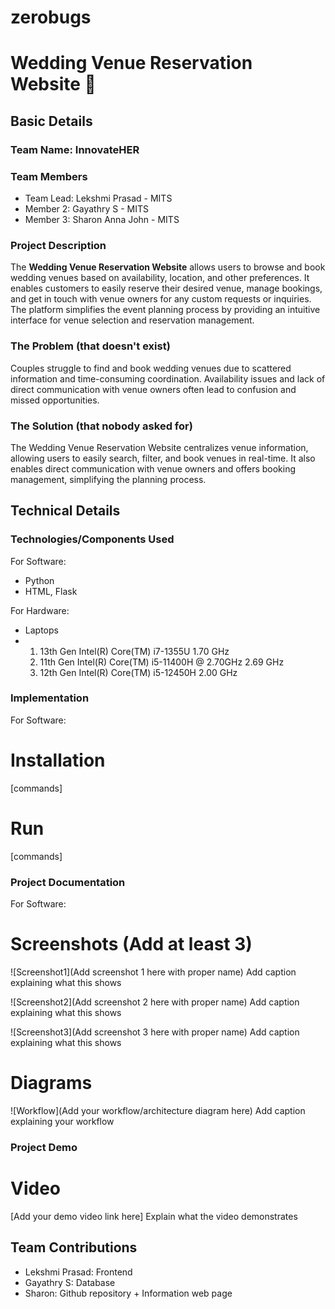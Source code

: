 # zerobugs
# Wedding Venue Reservation Website 🎯


## Basic Details
### Team Name: InnovateHER


### Team Members
- Team Lead: Lekshmi Prasad - MITS
- Member 2: Gayathry S - MITS
- Member 3: Sharon Anna John - MITS

### Project Description
The **Wedding Venue Reservation Website** allows users to browse and book wedding venues based on availability, location, and other preferences. It enables customers to easily reserve their desired venue, manage bookings, and get in touch with venue owners for any custom requests or inquiries. The platform simplifies the event planning process by providing an intuitive interface for venue selection and reservation management.


### The Problem (that doesn't exist)
Couples struggle to find and book wedding venues due to scattered information and time-consuming coordination. Availability issues and lack of direct communication with venue owners often lead to confusion and missed opportunities.

### The Solution (that nobody asked for)
The Wedding Venue Reservation Website centralizes venue information, allowing users to easily search, filter, and book venues in real-time. It also enables direct communication with venue owners and offers booking management, simplifying the planning process.

## Technical Details
### Technologies/Components Used
For Software:
- Python
- HTML, Flask

For Hardware:
- Laptops
- 1) 13th Gen Intel(R) Core(TM) i7-1355U   1.70 GHz
  2) 11th Gen Intel(R) Core(TM) i5-11400H @ 2.70GHz   2.69 GHz
  3) 12th Gen Intel(R) Core(TM) i5-12450H   2.00 GHz


### Implementation
For Software:
# Installation
[commands]

# Run
[commands]

### Project Documentation
For Software:

# Screenshots (Add at least 3)
![Screenshot1](Add screenshot 1 here with proper name)
Add caption explaining what this shows

![Screenshot2](Add screenshot 2 here with proper name)
Add caption explaining what this shows

![Screenshot3](Add screenshot 3 here with proper name)
Add caption explaining what this shows

# Diagrams
![Workflow](Add your workflow/architecture diagram here)
Add caption explaining your workflow

### Project Demo
# Video
[Add your demo video link here]
Explain what the video demonstrates


## Team Contributions
- Lekshmi Prasad: Frontend
- Gayathry S: Database
- Sharon: Github repository + Information web page
